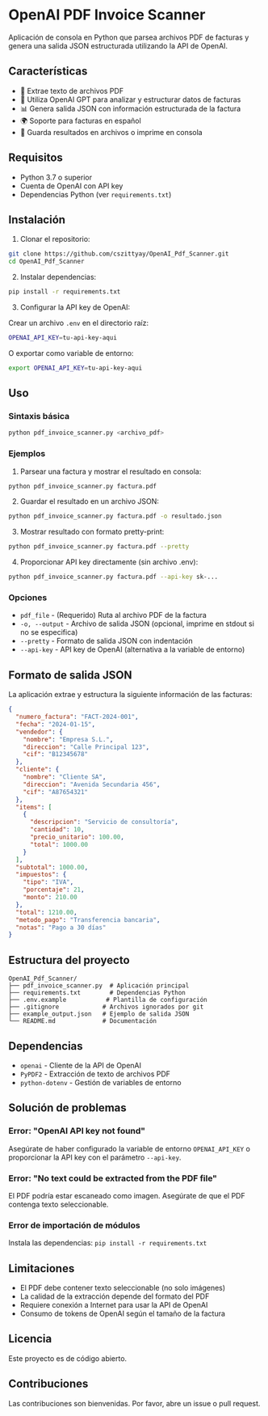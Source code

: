 # OpenAI PDF Invoice Scanner

Aplicación de consola en Python que parsea archivos PDF de facturas y genera una salida JSON estructurada utilizando la API de OpenAI.

## Características

- 📄 Extrae texto de archivos PDF
- 🤖 Utiliza OpenAI GPT para analizar y estructurar datos de facturas
- 📊 Genera salida JSON con información estructurada de la factura
- 🌍 Soporte para facturas en español
- 💾 Guarda resultados en archivos o imprime en consola

## Requisitos

- Python 3.7 o superior
- Cuenta de OpenAI con API key
- Dependencias Python (ver `requirements.txt`)

## Instalación

1. Clonar el repositorio:
```bash
git clone https://github.com/cszittyay/OpenAI_Pdf_Scanner.git
cd OpenAI_Pdf_Scanner
```

2. Instalar dependencias:
```bash
pip install -r requirements.txt
```

3. Configurar la API key de OpenAI:

Crear un archivo `.env` en el directorio raíz:
```bash
OPENAI_API_KEY=tu-api-key-aqui
```

O exportar como variable de entorno:
```bash
export OPENAI_API_KEY=tu-api-key-aqui
```

## Uso

### Sintaxis básica

```bash
python pdf_invoice_scanner.py <archivo_pdf>
```

### Ejemplos

1. Parsear una factura y mostrar el resultado en consola:
```bash
python pdf_invoice_scanner.py factura.pdf
```

2. Guardar el resultado en un archivo JSON:
```bash
python pdf_invoice_scanner.py factura.pdf -o resultado.json
```

3. Mostrar resultado con formato pretty-print:
```bash
python pdf_invoice_scanner.py factura.pdf --pretty
```

4. Proporcionar API key directamente (sin archivo .env):
```bash
python pdf_invoice_scanner.py factura.pdf --api-key sk-...
```

### Opciones

- `pdf_file` - (Requerido) Ruta al archivo PDF de la factura
- `-o, --output` - Archivo de salida JSON (opcional, imprime en stdout si no se especifica)
- `--pretty` - Formato de salida JSON con indentación
- `--api-key` - API key de OpenAI (alternativa a la variable de entorno)

## Formato de salida JSON

La aplicación extrae y estructura la siguiente información de las facturas:

```json
{
  "numero_factura": "FACT-2024-001",
  "fecha": "2024-01-15",
  "vendedor": {
    "nombre": "Empresa S.L.",
    "direccion": "Calle Principal 123",
    "cif": "B12345678"
  },
  "cliente": {
    "nombre": "Cliente SA",
    "direccion": "Avenida Secundaria 456",
    "cif": "A87654321"
  },
  "items": [
    {
      "descripcion": "Servicio de consultoría",
      "cantidad": 10,
      "precio_unitario": 100.00,
      "total": 1000.00
    }
  ],
  "subtotal": 1000.00,
  "impuestos": {
    "tipo": "IVA",
    "porcentaje": 21,
    "monto": 210.00
  },
  "total": 1210.00,
  "metodo_pago": "Transferencia bancaria",
  "notas": "Pago a 30 días"
}
```

## Estructura del proyecto

```
OpenAI_Pdf_Scanner/
├── pdf_invoice_scanner.py  # Aplicación principal
├── requirements.txt        # Dependencias Python
├── .env.example           # Plantilla de configuración
├── .gitignore            # Archivos ignorados por git
├── example_output.json   # Ejemplo de salida JSON
└── README.md             # Documentación
```

## Dependencias

- `openai` - Cliente de la API de OpenAI
- `PyPDF2` - Extracción de texto de archivos PDF
- `python-dotenv` - Gestión de variables de entorno

## Solución de problemas

### Error: "OpenAI API key not found"
Asegúrate de haber configurado la variable de entorno `OPENAI_API_KEY` o proporcionar la API key con el parámetro `--api-key`.

### Error: "No text could be extracted from the PDF file"
El PDF podría estar escaneado como imagen. Asegúrate de que el PDF contenga texto seleccionable.

### Error de importación de módulos
Instala las dependencias: `pip install -r requirements.txt`

## Limitaciones

- El PDF debe contener texto seleccionable (no solo imágenes)
- La calidad de la extracción depende del formato del PDF
- Requiere conexión a Internet para usar la API de OpenAI
- Consumo de tokens de OpenAI según el tamaño de la factura

## Licencia

Este proyecto es de código abierto.

## Contribuciones

Las contribuciones son bienvenidas. Por favor, abre un issue o pull request.